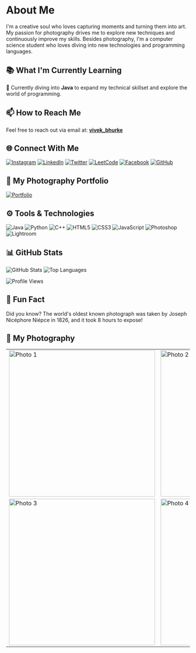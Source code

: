 # About Me
I'm a creative soul who loves capturing moments and turning them into art. My passion for photography drives me to explore new techniques and continuously improve my skills. Besides photography, I'm a computer science student who loves diving into new technologies and programming languages.

## 📚 What I'm Currently Learning
🌱 Currently diving into **Java** to expand my technical skillset and explore the world of programming.

## 📫 How to Reach Me
Feel free to reach out via email at: [**vivek_bhurke**](mailto:vivekbhurke863@gmail.com)

## 🌐 Connect With Me
[![Instagram](https://img.shields.io/badge/-Instagram-E4405F?style=for-the-badge&logo=instagram&logoColor=white)](https://www.instagram.com/vivek__bhurke/)
[![LinkedIn](https://img.shields.io/badge/-LinkedIn-0077B5?style=for-the-badge&logo=linkedin&logoColor=white)](https://www.linkedin.com/in/vivek-bhurke/)
[![Twitter](https://img.shields.io/badge/-Twitter-1DA1F2?style=for-the-badge&logo=twitter&logoColor=white)](https://twitter.com/yourprofile)
[![LeetCode](https://img.shields.io/badge/-LeetCode-FFA116?style=for-the-badge&logo=leetcode&logoColor=white)](https://leetcode.com/u/vivek_bhurke/)
[![Facebook](https://img.shields.io/badge/-Facebook-1877F2?style=for-the-badge&logo=facebook&logoColor=white)](https://www.facebook.com/vivek.bhurke.58)
[![GitHub](https://img.shields.io/badge/-GitHub-181717?style=for-the-badge&logo=github&logoColor=white)](https://github.com/VivekBhurke)

## 🎨 My Photography Portfolio
[![Portfolio](https://img.shields.io/badge/-Visit%20My%20Portfolio-000?style=for-the-badge&logo=google-chrome&logoColor=white)](https://photographyportfolio-git-main-vivekbhurkes-projects.vercel.app/)

## ⚙️ Tools & Technologies
![Java](https://img.shields.io/badge/-Java-007396?style=for-the-badge&logo=java&logoColor=white)
![Python](https://img.shields.io/badge/-Python-3776AB?style=for-the-badge&logo=python&logoColor=white)
![C++](https://img.shields.io/badge/-C++-00599C?style=for-the-badge&logo=cplusplus&logoColor=white)
![HTML5](https://img.shields.io/badge/-HTML5-E34F26?style=for-the-badge&logo=html5&logoColor=white)
![CSS3](https://img.shields.io/badge/-CSS3-1572B6?style=for-the-badge&logo=css3&logoColor=white)
![JavaScript](https://img.shields.io/badge/-JavaScript-F7DF1E?style=for-the-badge&logo=javascript&logoColor=black)
![Photoshop](https://img.shields.io/badge/-Photoshop-31A8FF?style=for-the-badge&logo=adobe-photoshop&logoColor=white)
![Lightroom](https://img.shields.io/badge/-Lightroom-31A8FF?style=for-the-badge&logo=adobe-lightroom&logoColor=white)

## 📊 GitHub Stats
![GitHub Stats](https://github-readme-stats.vercel.app/api?username=VivekBhurke&show_icons=true&theme=radical)
![Top Languages](https://github-readme-stats.vercel.app/api/top-langs/?username=VivekBhurke&layout=compact&theme=radical)

![Profile Views](https://komarev.com/ghpvc/?username=VivekBhurke&style=for-the-badge&color=blue)


## 🎉 Fun Fact
Did you know? The world's oldest known photograph was taken by Joseph Nicéphore Niépce in 1826, and it took 8 hours to expose!

## 📸 My Photography
<table>
  <tr>
    <td><img src="https://photographyportfolio-git-main-vivekbhurkes-projects.vercel.app/dist/photographs/Bird.jpg" width="400" alt="Photo 1"></td>
    <td><img src="https://photographyportfolio-git-main-vivekbhurkes-projects.vercel.app/dist/photographs/BWrain.jpg" width="400" alt="Photo 2"></td>
  </tr>
  <tr>
    <td><img src="https://photographyportfolio-git-main-vivekbhurkes-projects.vercel.app/dist/photographs/Tap.jpg" width="400" alt="Photo 3"></td>
    <td><img src="https://photographyportfolio-git-main-vivekbhurkes-projects.vercel.app/dist/photographs/School.jpg" width="400" alt="Photo 4"></td>
  </tr>
</table>
